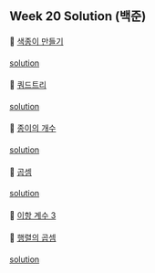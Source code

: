 ## Week 20 Solution (백준)

####
👀 [색종이 만들기](https://www.acmicpc.net/problem/2630)
####
[solution](https://github.com/BBBOMi/Algorithms-New/blob/master/week54/wed/BOJ2630.kt)

####
👀 [쿼드트리](https://www.acmicpc.net/problem/1992)
####
[solution](https://github.com/BBBOMi/Algorithms-New/blob/master/week54/wed/BOJ1992.kt)

####
👀 [종이의 개수](https://www.acmicpc.net/problem/1780)
####
[solution](https://github.com/BBBOMi/Algorithms-New/blob/master/week54/wed/BOJ1780.kt)

####
👀 [곱셈](https://www.acmicpc.net/problem/1629)
####
[solution](https://github.com/BBBOMi/Algorithms-New/blob/master/week54/wed/BOJ1629.kt)

####
👀 [이항 계수 3](https://www.acmicpc.net/problem/11401)

####
👀 [행렬의 곱셈](https://www.acmicpc.net/problem/2740)
####
[solution](https://github.com/BBBOMi/Algorithms-New/blob/master/week54/wed/BOJ2740.kt)


